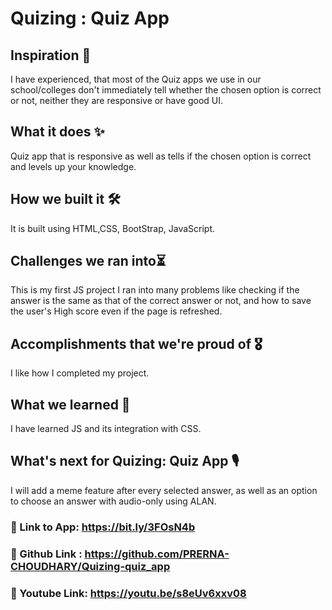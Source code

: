 # Quizing : Quiz App
## Inspiration 🎇
I have experienced, that most of the Quiz apps we use in our school/colleges don't immediately tell whether the chosen option is correct or not, neither they are responsive or have good UI. 

## What it does ✨
Quiz app that is responsive as well as tells if the chosen option is correct and levels up your knowledge.

## How we built it 🛠
It is built using HTML,CSS, BootStrap, JavaScript.

## Challenges we ran into⏳
This is my first JS project I ran into many problems like checking if the answer is the same as that of the correct answer or not, and how to save the user's  High score even if the page is refreshed.

## Accomplishments that we're proud of 🎖
I like how I completed my project.

## What we learned 📒
I have learned JS and its integration with CSS.

## What's next for Quizing: Quiz App 🎙
I will add a meme feature after every selected answer, as well as an option to choose an answer with audio-only using ALAN.

### 🔗 Link to App: https://bit.ly/3FOsN4b
### 🔗 Github Link : https://github.com/PRERNA-CHOUDHARY/Quizing-quiz_app
### 🔗 Youtube Link: https://youtu.be/s8eUv6xxv08
